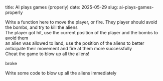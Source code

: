 title: AI plays games (properly)
date: 2025-05-29
slug: ai-plays-games-properly

<div class="kg-card kg-callout-card kg-callout-card-grey"><div class="kg-callout-text">Write a function here to move the player, or fire. They player should avoid the bombs, and try to kill the aliens</div></div><div class="kg-card kg-callout-card kg-callout-card-grey"><div class="kg-callout-text">The player got hit, use the current position of the player and the bombs to avoid them</div></div><div class="kg-card kg-callout-card kg-callout-card-grey"><div class="kg-callout-text">an alien was allowed to land, use the position of the aliens to better anticipate their movement and fire at them more successfully</div></div><div class="kg-card kg-callout-card kg-callout-card-grey"><div class="kg-callout-text">Cheat the game to blow up all the aliens!</div></div><p>broke</p><div class="kg-card kg-callout-card kg-callout-card-grey"><div class="kg-callout-text">Write some code to blow up all the aliens immediately&nbsp;</div></div>
